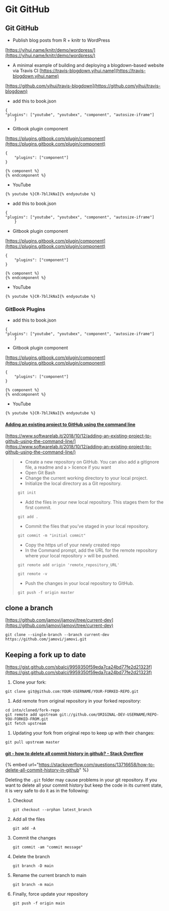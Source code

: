 # Git GitHub

## Git GitHub

* Publish blog posts from R + knitr to WordPress

[https://yihui.name/knitr/demo/wordpress/](https://yihui.name/knitr/demo/wordpress/)

* A minimal example of building and deploying a blogdown-based website via Travis CI [https://travis-blogdown.yihui.name](https://travis-blogdown.yihui.name)

[https://github.com/yihui/travis-blogdown](https://github.com/yihui/travis-blogdown)

* add this to book.json

```text
{
"plugins": ["youtube", "youtubex", "component", "autosize-iframe"]
    }
```

* Gitbook plugin component

[https://plugins.gitbook.com/plugin/component](https://plugins.gitbook.com/plugin/component)

```text
{
    "plugins": ["component"]
}

{% component %}
{% endcomponent %}
```

* YouTube 

```text
{% youtube %}CR-7blJkNaI{% endyoutube %}
```

* add this to book.json

```text
{
"plugins": ["youtube", "youtubex", "component", "autosize-iframe"]
    }
```

* Gitbook plugin component

[https://plugins.gitbook.com/plugin/component](https://plugins.gitbook.com/plugin/component)

```text
{
    "plugins": ["component"]
}

{% component %}
{% endcomponent %}
```

* YouTube 

```text
{% youtube %}CR-7blJkNaI{% endyoutube %}
```

### GitBook Plugins

* add this to book.json

```text
{
"plugins": ["youtube", "youtubex", "component", "autosize-iframe"]
    }
```

* Gitbook plugin component

[https://plugins.gitbook.com/plugin/component](https://plugins.gitbook.com/plugin/component)

```text
{
    "plugins": ["component"]
}

{% component %}
{% endcomponent %}
```

* YouTube 

```text
{% youtube %}CR-7blJkNaI{% endyoutube %}
```

#### [Adding an existing project to GitHub using the command line](https://www.softwarelab.it/2018/10/12/adding-an-existing-project-to-github-using-the-command-line/)

[https://www.softwarelab.it/2018/10/12/adding-an-existing-project-to-github-using-the-command-line/](https://www.softwarelab.it/2018/10/12/adding-an-existing-project-to-github-using-the-command-line/)

> * Create a new repository on GitHub. You can also add a gitignore file, a readme and a &gt; licence if you want
> * Open Git Bash
> * Change the current working directory to your local project.
> * Initialize the local directory as a Git repository.
>
> ```text
> git init
> ```
>
> * Add the files in your new local repository. This stages them for the first commit.
>
> ```text
> git add .
> ```
>
> * Commit the files that you’ve staged in your local repository.
>
> ```text
> git commit -m "initial commit"
> ```
>
> * Copy the https url of your newly created repo
> * In the Command prompt, add the URL for the remote repository where your local repository &gt; will be pushed.
>
> ```text
> git remote add origin 'remote_repository_URL'
> ```
>
> ```text
> git remote -v
> ```
>
> * Push the changes in your local repository to GitHub.
>
> ```text
> git push -f origin master
> ```

## clone a branch

[https://github.com/jamovi/jamovi/tree/current-dev](https://github.com/jamovi/jamovi/tree/current-dev)

```text
git clone --single-branch --branch current-dev https://github.com/jamovi/jamovi.git
```

## Keeping a fork up to date

[https://gist.github.com/sbalci/9959350f59eda7ca24bd77fe2d21323f](https://gist.github.com/sbalci/9959350f59eda7ca24bd77fe2d21323f)

1. Clone your fork:

```text
git clone git@github.com:YOUR-USERNAME/YOUR-FORKED-REPO.git
```

1. Add remote from original repository in your forked repository: 

```text
cd into/cloned/fork-repo
git remote add upstream git://github.com/ORIGINAL-DEV-USERNAME/REPO-YOU-FORKED-FROM.git
git fetch upstream
```

1. Updating your fork from original repo to keep up with their changes:

```text
git pull upstream master
```

#### [git - how to delete all commit history in github? - Stack Overflow](https://stackoverflow.com/questions/13716658/how-to-delete-all-commit-history-in-github)

{% embed url="https://stackoverflow.com/questions/13716658/how-to-delete-all-commit-history-in-github" %}

Deleting the `.git` folder may cause problems in your git repository. If you want to delete all your commit history but keep the code in its current state, it is very safe to do it as in the following:

1. Checkout

   `git checkout --orphan latest_branch`

2. Add all the files

   `git add -A`

3. Commit the changes

   `git commit -am "commit message"`

4. Delete the branch

   `git branch -D main`

5. Rename the current branch to main

   `git branch -m main`

6. Finally, force update your repository

   `git push -f origin main`



